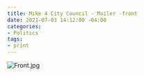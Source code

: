 ```yaml
---
title: Mike 4 City Council - Mailer -front
date: 2021-07-03 14:12:00 -04:00
categories:
- Politics
tags:
- print
---
```


![Front.jpg](/uploads/Front.jpg)
